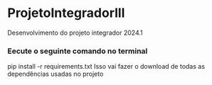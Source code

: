 # ProjetoIntegradorlll
Desenvolvimento do projeto integrador 2024.1

### Eecute o seguinte comando no terminal
pip install -r requirements.txt
Isso vai fazer o download de todas as dependências usadas no projeto
